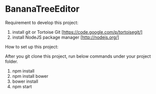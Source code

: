 BananaTreeEditor
================

Requirement to develop this project:

1. install git or Tortoise Git [https://code.google.com/p/tortoisegit/]
2. install NodeJS package manager [http://nodejs.org/]

How to set up this project:

After you git clone this project, run below commands under your project folder.

1. npm install
2. npm install bower 
3. bower install
4. npm start

